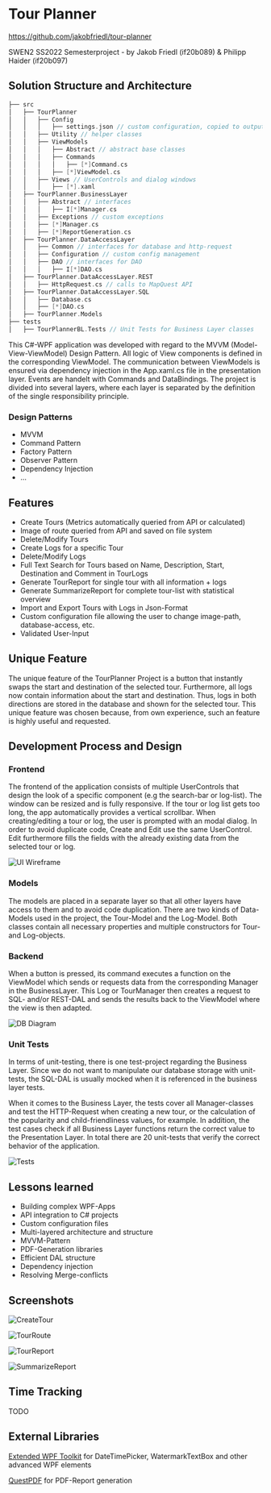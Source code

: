 # Tour Planner
https://github.com/jakobfriedl/tour-planner

SWEN2 SS2022 Semesterproject - by Jakob Friedl (if20b089) & Philipp Haider (if20b097)

## Solution Structure and Architecture

```c
├── src 
│   ├── TourPlanner
│   │   ├── Config 
│   │   │   ├── settings.json // custom configuration, copied to output directory 
│   │   ├── Utility // helper classes
│   │   ├── ViewModels
│   │   │   ├── Abstract // abstract base classes
│   │   │   ├── Commands 
│   │   │   │   ├── [*]Command.cs
│   │   │   ├── [*]ViewModel.cs
│   │   ├── Views // UserControls and dialog windows
│   │   │   ├── [*].xaml
│   ├── TourPlanner.BusinessLayer 
│   │   ├── Abstract // interfaces
│   │   │   ├── I[*]Manager.cs 
│   │   ├── Exceptions // custom exceptions 
│   │   ├── [*]Manager.cs 
│   │   ├── [*]ReportGeneration.cs
│   ├── TourPlanner.DataAccessLayer
│   │   ├── Common // interfaces for database and http-request
│   │   ├── Configuration // custom config management
│   │   ├── DAO // interfaces for DAO
│   │   │   ├── I[*]DAO.cs
│   ├── TourPlanner.DataAccessLayer.REST 
│   │   ├── HttpRequest.cs // calls to MapQuest API
│   ├── TourPlanner.DataAccessLayer.SQL
│   │   ├── Database.cs
│   │   ├── [*]DAO.cs
│   ├── TourPlanner.Models
├── tests
│   ├── TourPlannerBL.Tests // Unit Tests for Business Layer classes
```

This C#-WPF application was developed with regard to the MVVM (Model-View-ViewModel) Design Pattern. All logic of View components is defined in the corresponding ViewModel. The communication between ViewModels is ensured via dependency injection in the App.xaml.cs file in the presentation layer. Events are handelt with Commands and DataBindings. The project is divided into several layers, where each layer is separated by the definition of the single responsibility principle.  

### Design Patterns
- MVVM
- Command Pattern
- Factory Pattern
- Observer Pattern 
- Dependency Injection
- ...

## Features 
- Create Tours (Metrics automatically queried from API or calculated)
- Image of route queried from API and saved on file system
- Delete/Modify Tours
- Create Logs for a specific Tour 
- Delete/Modify Logs
- Full Text Search for Tours based on Name, Description, Start, Destination and Comment in TourLogs
- Generate TourReport for single tour with all information + logs
- Generate SummarizeReport for complete tour-list with statistical overview
- Import and Export Tours with Logs in Json-Format
- Custom configuration file allowing the user to change image-path, database-access, etc. 
- Validated User-Input 

## Unique Feature 
The unique feature of the TourPlanner Project is a button that instantly swaps the start and destination of the selected tour. Furthermore, all logs now contain information about the start and destination. Thus, logs in both directions are stored in the database and shown for the selected tour. This unique feature was chosen because, from own experience, such an feature is highly useful and requested. 

## Development Process and Design

### Frontend
The frontend of the application consists of multiple UserControls that design the look of a specific component (e.g the search-bar or log-list). The window can be resized and is fully responsive. If the tour or log list gets too long, the app automatically provides a vertical scrollbar. When creating/editing a tour or log, the user is prompted with an modal dialog. In order to avoid duplicate code, Create and Edit use the same UserControl. Edit furthermore fills the fields with the already existing data from the selected tour or log. 

![UI Wireframe](./docs/UI.png)

### Models 

The models are placed in a separate layer so that all other layers have access to them and to avoid code duplication. There are two kinds of Data-Models used in the project, the Tour-Model and the Log-Model. Both classes contain all necessary properties and multiple constructors for Tour- and Log-objects. 

### Backend 

When a button is pressed, its command executes a function on the ViewModel which sends or requests data from the corresponding Manager in the BusinessLayer. This Log or TourManager then creates a request to SQL- and/or REST-DAL and sends the results back to the ViewModel where the view is then adapted. 

![DB Diagram](./docs/DB.png)

### Unit Tests
In terms of unit-testing, there is one test-project regarding the Business Layer. Since we do not want to manipulate our database storage with unit-tests, the SQL-DAL is usually mocked when it is referenced in the business layer tests. 

When it comes to the Business Layer, the tests cover all Manager-classes and test the HTTP-Request when creating a new tour, or the calculation of the popularity and child-friendliness values, for example. In addition, the test cases check if all Business Layer functions return the correct value to the Presentation Layer. In total there are 20 unit-tests that verify the correct behavior of the application.  

![Tests](./resources/Tests.png)

## Lessons learned 
- Building complex WPF-Apps 
- API integration to C# projects
- Custom configuration files
- Multi-layered architecture and structure
- MVVM-Pattern
- PDF-Generation libraries
- Efficient DAL structure
- Dependency injection 
- Resolving Merge-conflicts 

## Screenshots

![CreateTour](./resources/img-1.png)

![TourRoute](./resources/img-2.png)

![TourReport](./resources/img-4.png)

![SummarizeReport](./resources/img-3.png)

## Time Tracking

TODO 

## External Libraries

[Extended WPF Toolkit](https://github.com/xceedsoftware/wpftoolkit) for DateTimePicker, WatermarkTextBox and other advanced WPF elements

[QuestPDF](https://github.com/QuestPDF/QuestPDF) for PDF-Report generation 
